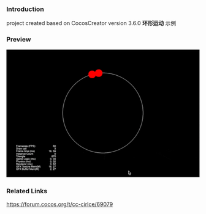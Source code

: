### Introduction

project created based on CocosCreator version 3.6.0 **环形运动** 示例

### Preview
![image](../../../gif/202203/2022030503.gif)

### Related Links
https://forum.cocos.org/t/cc-cirlce/69079